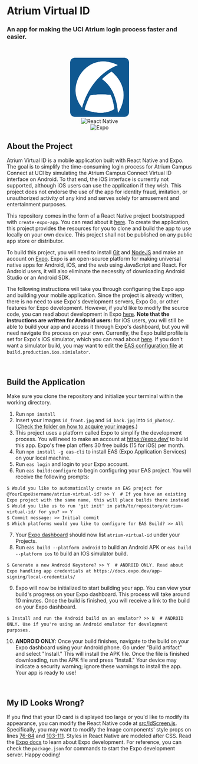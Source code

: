# Atrium Virtual ID
### An app for making the UCI Atrium login process faster and easier.

<br />
<p align="center">
    <img src="assets/logo.png" alt="Logo" width="160" height="160">
    <br />
    <img src="https://img.shields.io/badge/react_native-%2320232a.svg?style=for-the-badge&logo=react&logoColor=%2361DAFB" alt="React Native"">
    <br />
    <img src="https://img.shields.io/badge/expo-1C1E24?style=for-the-badge&logo=expo&logoColor=#D04A37" alt="Expo"">
</p>

## About the Project

Atrium Virtual ID is a mobile application built with React Native and Expo. The goal is to simplify the time-consuming login process for Atrium Campus Connect at UCI by simulating the Atrium Campus Connect Virtual ID interface on Android. To that end, the iOS interface is currently not supported, although iOS users can use the application if they wish. This project does not endorse the use of the app for identity fraud, imitation, or unauthorized activity of any kind and serves solely for amusement and entertainment purposes.

This repository comes in the form of a React Native project bootstrapped with `create-expo-app`. You can read about it [here](https://docs.expo.dev/tutorial/create-your-first-app/). To create the application, this project provides the resources for you to clone and build the app to use locally on your own device. This project shall not be published on any public app store or distributor.

To build this project, you will need to install [Git](https://git-scm.com/) and [NodeJS](https://nodejs.org/en/) and make an account on [Expo](https://expo.dev/). Expo is an open-source platform for making universal native apps for Android, iOS, and the web using JavaScript and React. For Android users, it will also eliminate the necessity of downloading Android Studio or an Android SDK.

The following instructions will take you through configuring the Expo app and building your mobile application. Since the project is already written, there is no need to use Expo's development servers, Expo Go, or other features for Expo development. However, if you'd like to modify the source code, you can read about development in Expo [here](https://docs.expo.dev/overview/). **Note that the instructions are written for Android users:** for iOS users, you will still be able to build your app and access it through Expo's dashboard, but you will need navigate the process on your own. Currently, the Expo build profile is set for Expo's iOS simulator, which you can read about [here](https://docs.expo.dev/build-reference/simulators). If you don't want a simulator build, you may want to edit the [EAS configuration file](eas.json) at `build.production.ios.simiulator`.

<br>

## Build the Application
Make sure you clone the repository and initialize your terminal within the working directory.

1. Run `npm install`
2. Insert your images `id_front.jpg` and `id_back.jpg` into `id_photos/`. ([Check the folder on how to acquire your images](id_photos/).)
3. This project uses a platform called Expo to simplify the development process. You will need to make an account at https://expo.dev/ to build this app. Expo's free plan offers 30 free builds (15 for iOS) per month.
4. Run `npm install -g eas-cli` to install EAS (Expo Application Services) on your local machine.
5. Run `eas login` and login to your Expo account.
6. Run `eas build:configure` to begin configuring your EAS project. You will receive the following prompts:
```console
$ Would you like to automatically create an EAS project for @YourExpoUsername/atrium-virtual-id? >> Y  # If you have an existing Expo project with the same name, this will place builds there instead
$ Would you like us to run 'git init' in path/to/repository/atrium-virtual-id/ for you? >> Y
$ Commit message: >> Initial commit
$ Which platforms would you like to configure for EAS Build? >> All
```
7. Your [Expo dashboard](https://expo.dev) should now list `atrium-virtual-id` under your Projects.
8. Run `eas build --platform android` to build an Android APK or `eas build --platform ios` to build an IOS simulator build.
```console
$ Generate a new Android Keystore? >> Y  # ANDROID ONLY. Read about Expo handling app credentials at https://docs.expo.dev/app-signing/local-credentials/
```
9. Expo will now be initialized to start building your app. You can view your build's progress on your Expo dashboard. This process will take around 10 minutes. Once the build is finished, you will receive a link to the build on your Expo dashboard.
```console
$ Install and run the Android build on an emulator? >> N  # ANDROID ONLY. Use if you're using an Android emulator for development purposes.
```
10. **ANDROID ONLY**: Once your build finishes, navigate to the build on your Expo dashboard using your Android phone. Go under "Build artifact" and select "Install." This will install the APK file. Once the file is finished downloading, run the APK file and press "Install." Your device may indicate a security warning; ignore these warnings to install the app. Your app is ready to use!

<br>

## My ID Looks Wrong?
If you find that your ID card is displayed too large or you'd like to modify its appearance, you can modify the React Native code at [src/IdScreen.js](src/IdScreen.js). Specifically, you may want to modify the Image components' style props on lines [76-84](src/IdScreen.js#L76-L84) and [103-111](src/IdScreen.js#L103-L111). Styles in React Native are modeled after CSS. Read the [Expo docs](https://docs.expo.dev/) to learn about Expo development. For reference, you can check the `package.json` for commands to start the Expo development server. Happy coding!
